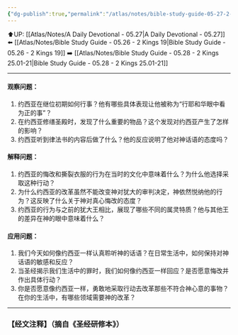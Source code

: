 ```yaml
---
{"dg-publish":true,"permalink":"/atlas/notes/bible-study-guide-05-27-2-kings-22/"}
---
```


⬆️UP: [[Atlas/Notes/A Daily Devotional - 05.27\|A Daily Devotional - 05.27]]
⬅️ [[Atlas/Notes/Bible Study Guide - 05.26 - 2 Kings 19\|Bible Study Guide - 05.26 - 2 Kings 19]]
➡️ [[Atlas/Notes/Bible Study Guide - 05.28 - 2 Kings 25.01-21\|Bible Study Guide - 05.28 - 2 Kings 25.01-21]] 

---

#### 观察问题：

1. 约西亚在继位初期如何行事？他有哪些具体表现让他被称为“行耶和华眼中看为正的事”？
2. 在约西亚修缮圣殿时，发现了什么重要的物品？这个发现对约西亚产生了怎样的影响？
3. 约西亚听到律法书的内容后做了什么？他的反应说明了他对神话语的态度吗？

#### 解释问题：

1. 约西亚的悔改和撕裂衣服的行为在当时的文化中意味着什么？为什么他选择采取这种行动？
2. 为什么约西亚的改革虽然不能改变神对犹大的审判决定，神依然悦纳他的行为？这反映了什么关于神对真心悔改的态度？
3. 约西亚的行为与之前的犹大王相比，展现了哪些不同的属灵特质？他与其他王的差异在神的眼中意味着什么？

#### 应用问题：

1. 我们今天如何像约西亚一样认真聆听神的话语？在日常生活中，如何保持对神话语的敏感和反应？
2. 当圣经揭示我们生活中的罪时，我们如何像约西亚一样回应？是否愿意悔改并作出具体行动？
3. 你是否愿意像约西亚一样，勇敢地采取行动去改革那些不符合神心意的事物？在你的生活中，有哪些领域需要神的改革？

---
### 【经文注释】（摘自《圣经研修本》）

